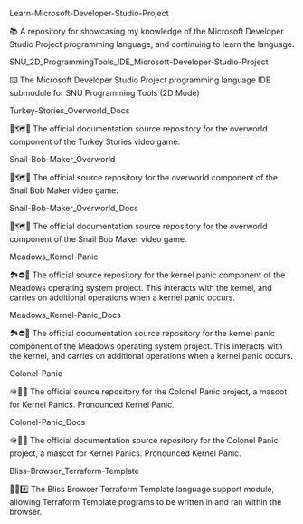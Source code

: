 
Learn-Microsoft-Developer-Studio-Project

📚️ A repository for showcasing my knowledge of the Microsoft Developer Studio Project programming language, and continuing to learn the language. 

SNU_2D_ProgrammingTools_IDE_Microsoft-Developer-Studio-Project

⌨️ The Microsoft Developer Studio Project programming language IDE submodule for SNU Programming Tools (2D Mode)

Turkey-Stories_Overworld_Docs

🦃️🗺️📖️ The official documentation source repository for the overworld component of the Turkey Stories video game.

Snail-Bob-Maker_Overworld

🐌️🗺️💾️ The official source repository for the overworld component of the Snail Bob Maker video game.

Snail-Bob-Maker_Overworld_Docs

🐌️🗺️📖️ The official documentation source repository for the overworld component of the Snail Bob Maker video game.

Meadows_Kernel-Panic

🏞️⛔️💾️ The official source repository for the kernel panic component of the Meadows operating system project. This interacts with the kernel, and carries on additional operations when a kernel panic occurs.

Meadows_Kernel-Panic_Docs

🏞️⛔️📖️ The official documentation source repository for the kernel panic component of the Meadows operating system project. This interacts with the kernel, and carries on additional operations when a kernel panic occurs.

Colonel-Panic

🪖️🐧️💾️ The official source repository for the Colonel Panic project, a mascot for Kernel Panics. Pronounced Kernel Panic.

Colonel-Panic_Docs

🪖️🐧️📖️ The official documentation source repository for the Colonel Panic project, a mascot for Kernel Panics. Pronounced Kernel Panic.

Bliss-Browser_Terraform-Template

🌳️🌐️#️⃣️ The Bliss Browser Terraform Template language support module, allowing Terraform Template programs to be written in and ran within the browser.

